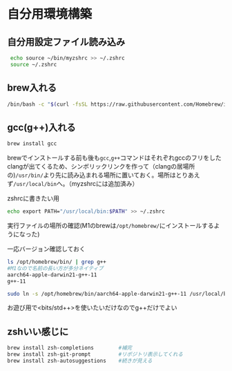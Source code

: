 # 自分用環境構築
## 自分用設定ファイル読み込み

```bash
 echo source ~/bin/myzshrc >> ~/.zshrc
 source ~/.zshrc
```

## brew入れる

```bash
/bin/bash -c "$(curl -fsSL https://raw.githubusercontent.com/Homebrew/install/HEAD/install.sh)"
```

## gcc(g++)入れる

```bash
brew install gcc
```


brewでインストールする前も後も``gcc``,``g++``コマンドはそれぞれgccのフリをしたclangが出てくるため、シンボリックリンクを作って（clangの居場所の)``/usr/bin/``より先に読み込まれる場所に置いておく。場所はとりあえず``/usr/local/bin``へ。（myzshrcには追加済み）

zshrcに書きたい用
```bash
echo export PATH="/usr/local/bin:$PATH" >> ~/.zshrc
```


実行ファイルの場所の確認(M1のbrewは``/opt/homebrew/``にインストールするようになった)

一応バージョン確認しておく
```bash
ls /opt/homebrew/bin/ | grep g++
#M1なので名前の長い方が多分ネイティブ
aarch64-apple-darwin21-g++-11
g++-11
```

```bash
sudo ln -s /opt/homebrew/bin/aarch64-apple-darwin21-g++-11 /usr/local/bin/g++
```

お遊び用で<bits/std++>を使いたいだけなのでg++だけでよい


## zshいい感じに
```bash
brew install zsh-completions        #補完
brew install zsh-git-prompt         #リポジトリ表示してくれる
brew install zsh-autosuggestions    #続きが見える
```